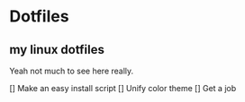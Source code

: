# Dotfiles
## my linux dotfiles

Yeah not much to see here really.

[] Make an easy install script
[] Unify color theme
[] Get a job
